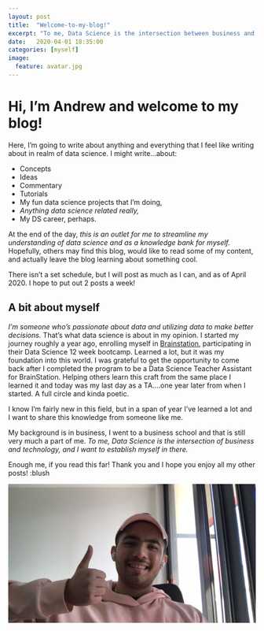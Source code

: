 ```yaml
---
layout: post
title:  "Welcome-to-my-blog!"
excerpt: "To me, Data Science is the intersection between business and technology."
date:   2020-04-01 18:35:00
categories: [myself]
image:
  feature: avatar.jpg
---
```

# Hi, I’m Andrew and welcome to my blog!

Here, I’m going to write about anything and everything that I feel like writing about in realm of data science.  I might write…about:
- Concepts
- Ideas
- Commentary
- Tutorials
- My fun data science projects that I’m doing,
- *Anything data science related really,*
- My DS career, perhaps.

At the end of the day, *this is an outlet for me to streamline my understanding of data science and as a knowledge bank for myself.* Hopefully, others may find this blog, would like to read some of my content, and actually leave the blog learning about something cool.

There isn’t a set schedule, but I will post as much as I can, and as of April 2020. I hope to put out 2 posts a week!
## A bit about myself
*I’m someone who’s passionate about data and utilizing data to make better decisions.* That’s what data science is about in my opinion. I started my journey roughly a year ago, enrolling myself in [Brainstation](https://brainstation.io/), participating in their Data Science 12 week bootcamp. Learned a lot, but it was my foundation into this world. I was grateful to get the opportunity to come back after I completed the program to be a Data Science Teacher Assistant for BrainStation. Helping others learn this craft from the same place I learned it and today was my last day as a TA….one year later from when I started. A full circle and kinda poetic.

I know I’m fairly new in this field, but in a span of year I’ve learned a lot and I want to share this knowledge from someone like me.

My background is in business, I went to a business school and that is still very much a part of me. *To me, Data Science is the intersection of business and technology, and I want to establish myself in there.*

Enough me, if you read this far! Thank you and I hope you enjoy all my other posts! :blush

![image](/img/myself/myself.png)
